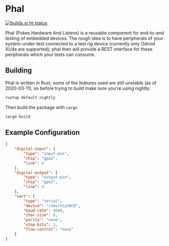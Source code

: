 # Phal

[![builds.sr.ht status](https://builds.sr.ht/~cdo/phal.svg)](https://builds.sr.ht/~cdo/phal?)

Phal (Pokes Hardware And Listens) is a reusable component for
end-to-end testing of embedded devices. The rough idea is to have
peripherals of your system-under-test connected to a test rig device
(currently only Odroid XU4s are supported); phal then will provide a
REST interface for these peripherals which your tests can consume.

## Building

Phal is written in Rust; some of the features used are still unstable
(as of 2020-03-11), so before trying to build make sure you're using
nightly:

```sh
rustup default nightly
```

Then build the package with `cargo`

```sh
cargo build
```

## Example Configuration

```json
{
	"digital-input": {
		"type": "input-pin",
		"chip": "gpa2",
		"line": 6
	},
	"digital-output": {
		"type": "output-pin",
		"chip": "gpx2",
		"line": 0
	},
	"uart": {
		"type": "serial",
		"device": "/dev/ttySAC0",
		"baud-rate": 9600,
		"char-size": 8,
		"parity": "none",
		"stop-bits": 1,
		"flow-control": "none"
	}
}
```
